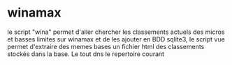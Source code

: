 # winamax
le script "wina" permet d'aller chercher les classements actuels des micros et basses limites sur winamax et de les ajouter en BDD sqlite3, le script vue permet d'extraire des memes bases un fichier html des classements stockés dans la base. Le tout dns le repertoire courant

